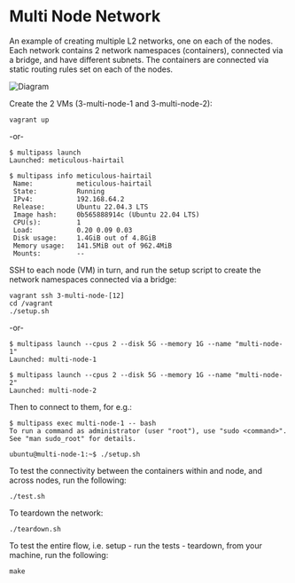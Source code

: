 # Multi Node Network

An example of creating multiple L2 networks, one on each of the nodes. Each network contains
2 network namespaces (containers), connected via a bridge, and have different subnets. The 
containers are connected via static routing rules set on each of the nodes.

![Diagram](./diagram.jpg)

Create the 2 VMs (3-multi-node-1 and 3-multi-node-2):

```
vagrant up
```
-or-

```
$ multipass launch
Launched: meticulous-hairtail

$ multipass info meticulous-hairtail
 Name:           meticulous-hairtail
 State:          Running
 IPv4:           192.168.64.2
 Release:        Ubuntu 22.04.3 LTS
 Image hash:     0b565888914c (Ubuntu 22.04 LTS)
 CPU(s):         1
 Load:           0.20 0.09 0.03
 Disk usage:     1.4GiB out of 4.8GiB
 Memory usage:   141.5MiB out of 962.4MiB
 Mounts:         --
```

SSH to each node (VM) in turn, and run the setup script to create the network namespaces connected via a bridge: 

```
vagrant ssh 3-multi-node-[12]
cd /vagrant
./setup.sh
```
-or-

```
$ multipass launch --cpus 2 --disk 5G --memory 1G --name "multi-node-1"
Launched: multi-node-1

$ multipass launch --cpus 2 --disk 5G --memory 1G --name "multi-node-2"
Launched: multi-node-2
```

Then to connect to them, for e.g.:
```
$ multipass exec multi-node-1 -- bash
To run a command as administrator (user "root"), use "sudo <command>".
See "man sudo_root" for details.

ubuntu@multi-node-1:~$ ./setup.sh
```

To test the connectivity between the containers within and node, and across nodes, run the following:

```
./test.sh
```

To teardown the network:

```
./teardown.sh
```

To test the entire flow, i.e. setup - run the tests - teardown, from your machine, run the following:

```
make
```
